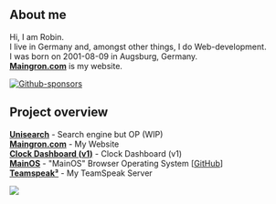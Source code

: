 ## About me
Hi, I am Robin.  
I live in Germany and, amongst other things, I do Web-development.  
I was born on 2001-08-09 in Augsburg, Germany.  
**[Maingron.com](https://maingron.com)** is my website.

[![Github-sponsors](https://img.shields.io/badge/sponsor-444444?style=flat&logo=GitHub-Sponsors)](https://github.com/sponsors/maingron)

## Project overview
**[Unisearch](https://unisearch.app)** - Search engine but OP (WIP)  
**[Maingron.com](https://maingron.com)** - My Website  
**[Clock Dashboard (v1)](https://clock.maingron.com)** - Clock Dashboard (v1)  
**[MainOS](https://maingron.com/mainos)** - "MainOS" Browser Operating System [[GitHub](//github.com/Maingron/MainOS)]  
**[Teamspeak³](https://maingron.com/ts3)** - My TeamSpeak Server   

![](http://github-profile-summary-cards.vercel.app/api/cards/stats?username=maingron&theme=github_dark)
